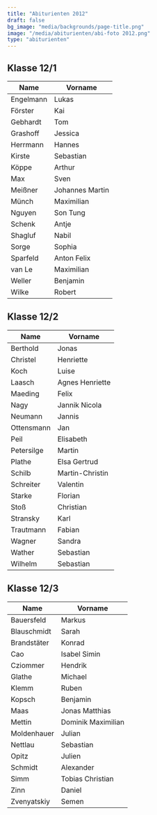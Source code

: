 ```yaml
---
title: "Abiturienten 2012"
draft: false
bg_image: "media/backgrounds/page-title.png"
image: "/media/abiturienten/abi-foto 2012.png"
type: "abiturienten"
---
```


## Klasse 12/1

|Name|Vorname|
|-|-|
|Engelmann|Lukas|
|Förster|Kai|
|Gebhardt|Tom|
|Grashoff|Jessica|
|Herrmann|Hannes|
|Kirste|Sebastian|
|Köppe|Arthur|
|Max|Sven|
|Meißner|Johannes Martin|
|Münch|Maximilian|
|Nguyen|Son Tung|
|Schenk|Antje|
|Shagluf|Nabil|
|Sorge|Sophia|
|Sparfeld|Anton Felix|
|van Le|Maximilian|
|Weller|Benjamin|
|Wilke|Robert|

## Klasse 12/2

|Name|Vorname|
|-|-|
|Berthold|Jonas|
|Christel|Henriette|
|Koch|Luise|
|Laasch|Agnes Henriette|
|Maeding|Felix|
|Nagy|Jannik Nicola|
|Neumann|Jannis|
|Ottensmann|Jan|
|Peil|Elisabeth|
|Petersilge|Martin|
|Plathe|Elsa Gertrud|
|Schilb|Martin-Christin|
|Schreiter|Valentin|
|Starke|Florian|
|Stoß|Christian|
|Stransky|Karl|
|Trautmann|Fabian|
|Wagner|Sandra|
|Wather|Sebastian|
|Wilhelm|Sebastian|

## Klasse 12/3

|Name|Vorname|
|-|-|
|Bauersfeld|Markus|
|Blauschmidt|Sarah|
|Brandstäter|Konrad|
|Cao|Isabel Simin|
|Cziommer|Hendrik|
|Glathe|Michael|
|Klemm|Ruben|
|Kopsch|Benjamin|
|Maas|Jonas Matthias|
|Mettin|Dominik Maximilian|
|Moldenhauer|Julian|
|Nettlau|Sebastian|
|Opitz|Julien|
|Schmidt|Alexander|
|Simm|Tobias Christian|
|Zinn|Daniel|
|Zvenyatskiy|Semen|
